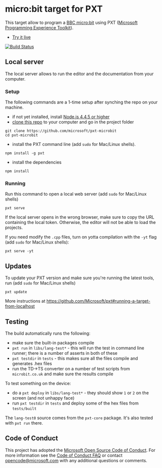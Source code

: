# micro:bit target for PXT

This target allow to program a [BBC micro:bit](https://www.microbit.co.uk/) using 
PXT ([Microsoft Programming Experience Toolkit](https://github.com/Microsoft/pxt)).

* [Try it live](https://pxt.microbit.org)

[![Build Status](https://travis-ci.org/Microsoft/pxt-microbit.svg?branch=master)](https://travis-ci.org/Microsoft/pxt-microbit)

## Local server

The local server allows to run the editor and the documentation from your computer.

### Setup

The following commands are a 1-time setup after synching the repo on your machine.

* if not yet installed, install [Node.js 4.4.5 or higher](https://nodejs.org/en/download/)
* [clone this repo](https://help.github.com/articles/cloning-a-repository/) to your computer and go in the project folder
```
git clone https://github.com/microsoft/pxt-microbit
cd pxt-microbit
```
* install the PXT command line (add ``sudo`` for Mac/Linux shells).
```
npm install -g pxt
```
* install the dependencies
```
npm install
```

### Running

Run this command to open a local web server (add ``sudo`` for Mac/Linux shells)
```
pxt serve
```
If the local server opens in the wrong browser, make sure to copy the URL containing the local token. 
Otherwise, the editor will not be able to load the projects.

If you need modify the `.cpp` files, turn on yotta compilation with the ``-yt`` flag (add ``sudo`` for Mac/Linux shells):
```
pxt serve -yt
```

## Updates

To update your PXT version and make sure you're running the latest tools, run (add ``sudo`` for Mac/Linux shells)
```
pxt update
```

More instructions at https://github.com/Microsoft/pxt#running-a-target-from-localhost 

## Testing

The build automatically runs the following:

* make sure the built-in packages compile
* `pxt run` in `libs/lang-test*` - this will run the test in command line runner; 
  there is a number of asserts in both of these
* `pxt testdir` in `tests` - this makes sure all the files compile and generates .hex files
* run the TD->TS converter on a number of test scripts from `microbit.co.uk` and make sure the results compile

To test something on the device:

* do a `pxt deploy` in `libs/lang-test*` - they should show `1` or `2` on the screen (and not unhappy face)
* run `pxt testdir` in `tests` and deploy some of the hex files from `tests/built`

The `lang-test0` source comes from the `pxt-core` package. It's also tested with `pxt run` there. 

## Code of Conduct

This project has adopted the [Microsoft Open Source Code of Conduct](https://opensource.microsoft.com/codeofconduct/). For more information see the [Code of Conduct FAQ](https://opensource.microsoft.com/codeofconduct/faq/) or contact [opencode@microsoft.com](mailto:opencode@microsoft.com) with any additional questions or comments.
